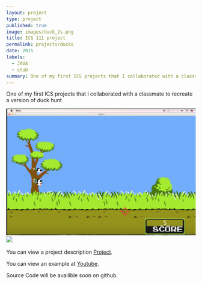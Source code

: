 ```yaml
---
layout: project
type: project
published: true
image: images/duck_2s.png
title: ICS 111 project
permalink: projects/ducks
date: 2015
labels:
  - JAVA
  - stub
summary: One of my first ICS projects that I collaborated with a classmate to recreate a version of duck hunt
---
```

One of my first ICS projects that I collaborated with a classmate to recreate a version of duck hunt

<div class="ui large rounded images">
  <img class="ui image" src="../images/duck_1.png">
</div>

<div class="ui large rounded images">
  <img class="ui image" src="../images/duck_suck.jpg">
</div>

You can view a project description [Project](https://docs.google.com/document/d/1eEwh4Opjy3Znyaa7l_FlEpAkc-zOMjETIUnvu6G-C5I/edit?usp=sharing).


You can view an example at [Youtube](https://www.youtube.com/watch?v=5d9tguRUmH4).

Source Code will be availible soon on github.



